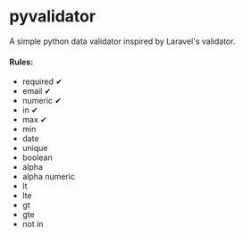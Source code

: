 # pyvalidator

A simple python data validator inspired by Laravel's validator.

#### Rules:
- required &#10004;
- email &#10004;
- numeric &#10004;
- in &#10004;
- max &#10004;
- min
- date
- unique
- boolean
- alpha
- alpha numeric
- lt
- lte
- gt
- gte
- not in